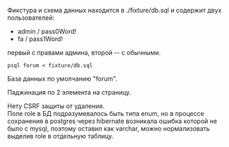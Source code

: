 Фикстура и схема данных находится в ./fixture/db.sql и содержит двух пользователей:  
- admin / pass0Word!
- fa / pass1Word!

первый с правами админа, второй -- с обычными.

`psql forum < fixture/db.sql`

База данных по умолчанию "forum".  

Паджинация по 2 элемента на страницу.

Нету CSRF защиты от удаления.  
Поле role в БД подразумевалось быть типа enum, но в процессе сохранения в postgres через hibernate возникала ошибка которой не было с mysql, поэтому оставил как varchar, можно нормализовать выделив role в отдельную таблицу.
